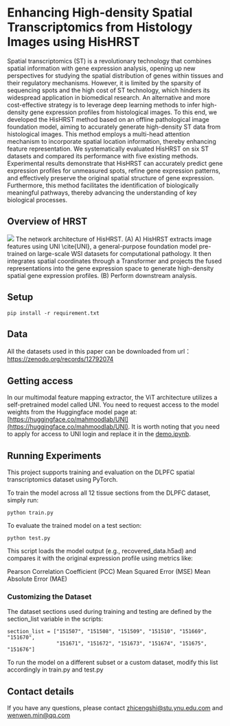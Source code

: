 # Enhancing High-density Spatial Transcriptomics from Histology Images using HisHRST
Spatial transcriptomics (ST) is a revolutionary technology that combines spatial information with gene expression analysis, opening up new perspectives for studying the spatial distribution of genes within tissues and their regulatory mechanisms. However, it is limited by the sparsity of sequencing spots and the high cost of ST technology, which hinders its widespread application in biomedical research. An alternative and more cost-effective strategy is to leverage deep learning methods to infer high-density gene expression profiles from histological images. To this end, we developed the HisHRST method based on an offline pathological image foundation model, aiming to accurately generate high-density ST data from histological images. This method employs a multi-head attention mechanism to incorporate spatial location information, thereby enhancing feature representation. We systematically evaluated HisHRST on six ST datasets and compared its performance with five existing methods. Experimental results demonstrate that HisHRST can accurately predict gene expression profiles for unmeasured spots, refine gene expression patterns, and effectively preserve the original spatial structure of gene expression. Furthermore, this method facilitates the identification of biologically meaningful pathways, thereby advancing the understanding of key biological processes.


## Overview of HRST
![](Fig_HisHRST_model.png)
The network architecture of HisHRST. (A) A) HisHRST extracts image features using UNI \cite{UNI}, a general-purpose foundation model pre-trained on large-scale WSI datasets for computational pathology. It then integrates spatial coordinates through a Transformer and projects the fused representations into the gene expression space to generate high-density spatial gene expression profiles. (B) Perform downstream
analysis.



## Setup
```
pip install -r requirement.txt
```

## Data
All the datasets used in this paper can be downloaded from url：https://zenodo.org/records/12792074

## Getting access
In our multimodal feature mapping extractor, the ViT architecture utilizes a self-pretrained model called UNI. You need to request access to the model weights from the Huggingface model page at:[https://huggingface.co/mahmoodlab/UNI](https://huggingface.co/mahmoodlab/UNI). It is worth noting that you need to apply for access to UNI login and replace it in the [demo.ipynb](demo.ipynb).

## Running Experiments

This project supports training and evaluation on the DLPFC spatial transcriptomics dataset using PyTorch.

To train the model across all 12 tissue sections from the DLPFC dataset, simply run:

```
python train.py
```
To evaluate the trained model on a test section:

```
python test.py
```

This script loads the model output (e.g., recovered_data.h5ad) and compares it with the original expression profile using metrics like:

Pearson Correlation Coefficient (PCC)  Mean Squared Error (MSE)  Mean Absolute Error (MAE)

### Customizing the Dataset
The dataset sections used during training and testing are defined by the section_list variable in the scripts:
```
section_list = ["151507", "151508", "151509", "151510", "151669", "151670", 
                "151671", "151672", "151673", "151674", "151675", "151676"]
```
To run the model on a different subset or a custom dataset, modify this list accordingly in train.py and test.py

## Contact details

If you have any questions, please contact zhicengshi@stu.ynu.edu.com and wenwen.min@qq.com
